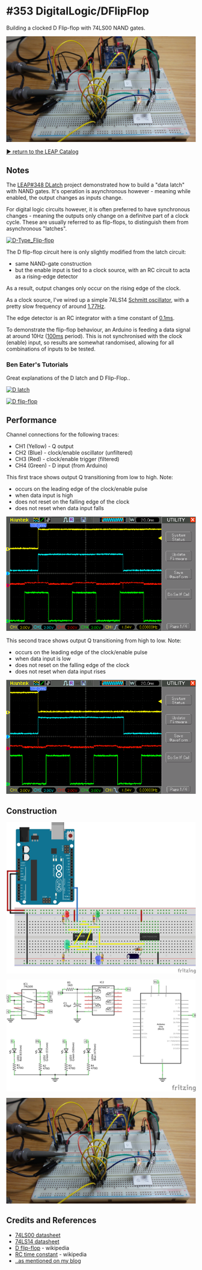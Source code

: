 # #353 DigitalLogic/DFlipFlop

Building a clocked D Flip-flop with 74LS00 NAND gates.

![Build](./assets/DFlipFlop_build.jpg?raw=true)

[:arrow_forward: return to the LEAP Catalog](http://leap.tardate.com)

## Notes

The [LEAP#348 DLatch](../DLatch) project demonstrated how to build a "data latch" with NAND gates.
It's operation is asynchronous however - meaning while enabled, the output changes as inputs change.

For digital logic circuits however, it is often preferred to have synchronous changes - meaning the outputs only change on a definitve part of a clock cycle.
These are usually referred to as flip-flops, to distinguish them from asynchronous "latches".

[![D-Type_Flip-flop](https://upload.wikimedia.org/wikipedia/commons/8/8c/D-Type_Flip-flop.svg)](https://en.wikipedia.org/wiki/File:D-Type_Flip-flop.svg)

The D flip-flop circuit here is only slightly modified from the latch circuit:

* same NAND-gate construction
* but the enable input is tied to a clock source, with an RC circuit to acta as a rising-edge detector

As a result, output changes only occur on the rising edge of the clock.

As a clock source, I've wired up a simple 74LS14 [Schmitt oscillator](../../SchmittOscillator), with a pretty slow frequency of around
[1.77Hz](http://www.wolframalpha.com/input/?i=1%2F(1.2+*+1k%CE%A9+*+470%C2%B5F)).

The edge detector is an RC integrator with a time constant of
[0.1ms](http://www.wolframalpha.com/input/?i=1k%CE%A9*100nF).

To demonstrate the flip-flop behaviour, an Arduino is feeding a data signal at around 10Hz ([100ms](http://www.wolframalpha.com/input/?i=1%2F10Hz) period).
This is not synchronised with the clock (enable) input, so results are somewhat randomised, allowing for all combinations of inputs to be tested.

### Ben Eater's Tutorials

Great explanations of the D latch and D Flip-Flop..

[![D latch](http://img.youtube.com/vi/peCh_859q7Q/0.jpg)](http://www.youtube.com/watch?v=peCh_859q7Q)

[![D flip-flop](http://img.youtube.com/vi/YW-_GkUguMM/0.jpg)](http://www.youtube.com/watch?v=YW-_GkUguMM)


## Performance

Channel connections for the following traces:

* CH1 (Yellow) - Q output
* CH2 (Blue) - clock/enable oscillator (unfiltered)
* CH3 (Red) - clock/enable trigger (filtered)
* CH4 (Green) - D input (from Arduino)

This first trace shows output Q transitioning from low to high. Note:

* occurs on the leading edge of the clock/enable pulse
* when data input is high
* does not reset on the falling edge of the clock
* does not reset when data input falls

![scope_transition_on](./assets/scope_transition_on.gif?raw=true)

This second trace shows output Q transitioning from high to low. Note:

* occurs on the leading edge of the clock/enable pulse
* when data input is low
* does not reset on the falling edge of the clock
* does not reset when data input rises

![scope_transition_off](./assets/scope_transition_off.gif?raw=true)

## Construction

![Breadboard](./assets/DFlipFlop_bb.jpg?raw=true)

![Schematic](./assets/DFlipFlop_schematic.jpg?raw=true)

![Build](./assets/DFlipFlop_build.jpg?raw=true)

## Credits and References
* [74LS00 datasheet](http://www.futurlec.com/74LS/74LS00.shtml)
* [74LS14 datasheet](http://www.futurlec.com/74LS/74LS14.shtml)
* [D flip-flop](https://en.wikipedia.org/wiki/Flip-flop_(electronics)#D_flip-flop) - wikipedia
* [RC time constant](https://en.wikipedia.org/wiki/RC_time_constant) - wikipedia
* [..as mentioned on my blog](https://blog.tardate.com/2017/10/leap353-d-flipflop-with-nand-gates.html)
